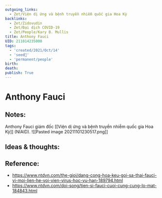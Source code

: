 ```yaml
---
outgoing_links:
  - Zet/Viện dị ứng và bệnh truyền nhiễm quốc gia Hoa Kỳ
backlinks:
  - Zet/Zidovudin
  - Zet/Đại dịch COVID-19
  - Zet/People/Kary B. Mullis
title: Anthony Fauci
UID: 211014235000
tags:
  - 'created/2021/Oct/14'
  - 'seed🥜'
  - 'permanent/people'
birth: 
death: 
publish: True
---
```

# Anthony Fauci

## Notes:
Anthony Fauci giám đốc [[Viện dị ứng và bệnh truyền nhiễm quốc gia Hoa Kỳ]] (NIAID).
![[Pasted image 20211101230517.png]]

## Ideas & thoughts:

## Reference:
- https://www.ntdvn.com/the-gioi/dang-cong-hoa-keu-goi-sa-thai-fauci-vi-moi-lien-he-voi-vien-virus-hoc-vu-han-189794.html
- https://www.ntdvn.com/doi-song/tien-si-fauci-cuoi-cung-cung-lo-mat-184843.html